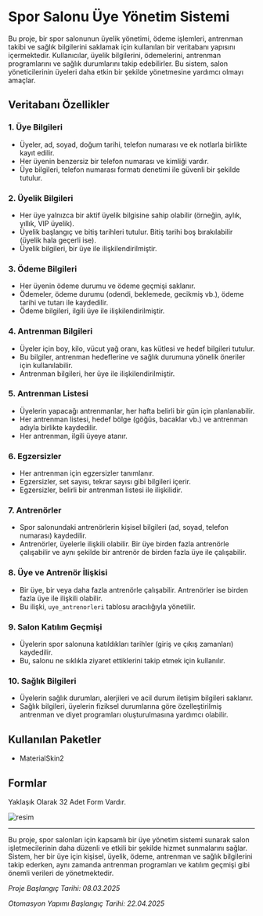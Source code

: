 # Spor Salonu Üye Yönetim Sistemi

Bu proje, bir spor salonunun üyelik yönetimi, ödeme işlemleri, antrenman takibi ve sağlık bilgilerini saklamak için kullanılan bir veritabanı yapısını içermektedir. Kullanıcılar, üyelik bilgilerini, ödemelerini, antrenman programlarını ve sağlık durumlarını takip edebilirler. Bu sistem, salon yöneticilerinin üyeleri daha etkin bir şekilde yönetmesine yardımcı olmayı amaçlar.

## Veritabanı Özellikler

### 1. **Üye Bilgileri**
- Üyeler, ad, soyad, doğum tarihi, telefon numarası ve ek notlarla birlikte kayıt edilir.
- Her üyenin benzersiz bir telefon numarası ve kimliği vardır.
- Üye bilgileri, telefon numarası formatı denetimi ile güvenli bir şekilde tutulur.

### 2. **Üyelik Bilgileri**
- Her üye yalnızca bir aktif üyelik bilgisine sahip olabilir (örneğin, aylık, yıllık, VIP üyelik).
- Üyelik başlangıç ve bitiş tarihleri tutulur. Bitiş tarihi boş bırakılabilir (üyelik hala geçerli ise).
- Üyelik bilgileri, bir üye ile ilişkilendirilmiştir.

### 3. **Ödeme Bilgileri**
- Her üyenin ödeme durumu ve ödeme geçmişi saklanır.
- Ödemeler, ödeme durumu (odendi, beklemede, gecikmiş vb.), ödeme tarihi ve tutarı ile kaydedilir.
- Ödeme bilgileri, ilgili üye ile ilişkilendirilmiştir.

### 4. **Antrenman Bilgileri**
- Üyeler için boy, kilo, vücut yağ oranı, kas kütlesi ve hedef bilgileri tutulur.
- Bu bilgiler, antrenman hedeflerine ve sağlık durumuna yönelik öneriler için kullanılabilir.
- Antrenman bilgileri, her üye ile ilişkilendirilmiştir.

### 5. **Antrenman Listesi**
- Üyelerin yapacağı antrenmanlar, her hafta belirli bir gün için planlanabilir.
- Her antrenman listesi, hedef bölge (göğüs, bacaklar vb.) ve antrenman adıyla birlikte kaydedilir.
- Her antrenman, ilgili üyeye atanır.

### 6. **Egzersizler**
- Her antrenman için egzersizler tanımlanır.
- Egzersizler, set sayısı, tekrar sayısı gibi bilgileri içerir.
- Egzersizler, belirli bir antrenman listesi ile ilişkilidir.

### 7. **Antrenörler**
- Spor salonundaki antrenörlerin kişisel bilgileri (ad, soyad, telefon numarası) kaydedilir.
- Antrenörler, üyelerle ilişkili olabilir. Bir üye birden fazla antrenörle çalışabilir ve aynı şekilde bir antrenör de birden fazla üye ile çalışabilir.

### 8. **Üye ve Antrenör İlişkisi**
- Bir üye, bir veya daha fazla antrenörle çalışabilir. Antrenörler ise birden fazla üye ile ilişkili olabilir.
- Bu ilişki, `uye_antrenorleri` tablosu aracılığıyla yönetilir.

### 9. **Salon Katılım Geçmişi**
- Üyelerin spor salonuna katıldıkları tarihler (giriş ve çıkış zamanları) kaydedilir.
- Bu, salonu ne sıklıkla ziyaret ettiklerini takip etmek için kullanılır.

### 10. **Sağlık Bilgileri**
- Üyelerin sağlık durumları, alerjileri ve acil durum iletişim bilgileri saklanır.
- Sağlık bilgileri, üyelerin fiziksel durumlarına göre özelleştirilmiş antrenman ve diyet programları oluşturulmasına yardımcı olabilir.

## Kullanılan Paketler
 - MaterialSkin2

## Formlar
Yaklaşık  Olarak 32 Adet Form Vardır.

![resim](https://github.com/user-attachments/assets/027c37ba-15d1-41ee-9a8c-0dbcf99e61ac)


---

Bu proje, spor salonları için kapsamlı bir üye yönetim sistemi sunarak salon işletmecilerinin daha düzenli ve etkili bir şekilde hizmet sunmalarını sağlar. Sistem, her bir üye için kişisel, üyelik, ödeme, antrenman ve sağlık bilgilerini takip ederken, aynı zamanda antrenman programları ve katılım geçmişi gibi önemli verileri de yönetmektedir.

*Proje Başlangıç Tarihi: 08.03.2025*

*Otomasyon Yapımı Başlangıç Tarihi: 22.04.2025*
